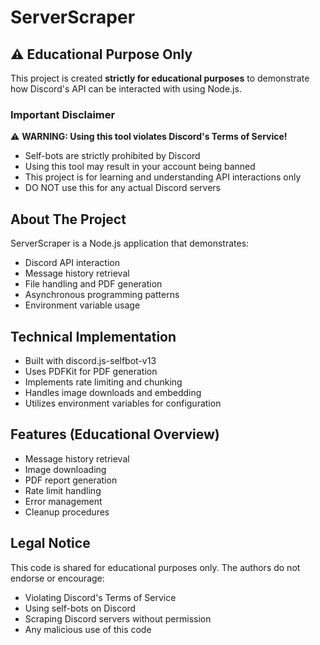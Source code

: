 # ServerScraper

## ⚠️ Educational Purpose Only

This project is created **strictly for educational purposes** to demonstrate how Discord's API can be interacted with using Node.js. 

### Important Disclaimer

⚠️ **WARNING: Using this tool violates Discord's Terms of Service!**
- Self-bots are strictly prohibited by Discord
- Using this tool may result in your account being banned
- This project is for learning and understanding API interactions only
- DO NOT use this for any actual Discord servers

## About The Project

ServerScraper is a Node.js application that demonstrates:
- Discord API interaction
- Message history retrieval
- File handling and PDF generation
- Asynchronous programming patterns
- Environment variable usage

## Technical Implementation

- Built with discord.js-selfbot-v13
- Uses PDFKit for PDF generation
- Implements rate limiting and chunking
- Handles image downloads and embedding
- Utilizes environment variables for configuration

## Features (Educational Overview)

- Message history retrieval
- Image downloading
- PDF report generation
- Rate limit handling
- Error management
- Cleanup procedures

## Legal Notice

This code is shared for educational purposes only. The authors do not endorse or encourage:
- Violating Discord's Terms of Service
- Using self-bots on Discord
- Scraping Discord servers without permission
- Any malicious use of this code
